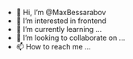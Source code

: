 - 👋 Hi, I’m @MaxBessarabov
- 👀 I’m interested in frontend
- 🌱 I’m currently learning ...
- 💞️ I’m looking to collaborate on ...
- 📫 How to reach me ...

<!---
MaxBessarabov/MaxBessarabov is a ✨ special ✨ repository because its `README.md` (this file) appears on your GitHub profile.
You can click the Preview link to take a look at your changes.
--->
